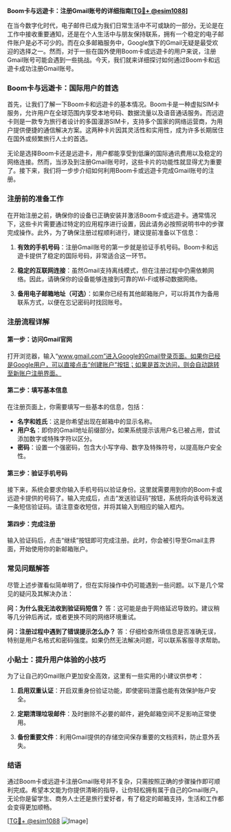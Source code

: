 **Boom卡与远遊卡：注册Gmail账号的详细指南[[TG💪+ @esim1088](https://t.me/s/esim1088)]**

在当今数字化时代，电子邮件已成为我们日常生活中不可或缺的一部分。无论是在工作中接收重要通知，还是在个人生活中与朋友保持联系，拥有一个稳定的电子邮件账户是必不可少的。而在众多邮箱服务中，Google旗下的Gmail无疑是最受欢迎的选择之一。然而，对于一些在国外使用Boom卡或远遊卡的用户来说，注册Gmail账号可能会遇到一些挑战。今天，我们就来详细探讨如何通过Boom卡和远遊卡成功注册Gmail账号。

### Boom卡与远遊卡：国际用户的首选

首先，让我们了解一下Boom卡和远遊卡的基本情况。Boom卡是一种虚拟SIM卡服务，允许用户在全球范围内享受本地号码、数据流量以及语音通话服务。而远遊卡则是一款专为旅行者设计的多国漫游SIM卡，支持多个国家的网络运营商，为用户提供便捷的通信解决方案。这两种卡片因其灵活性和实用性，成为许多长期居住在国外或频繁旅行人士的首选。

无论是选择Boom卡还是远遊卡，用户都能享受到低廉的国际通讯费用以及稳定的网络连接。然而，当涉及到注册Gmail账号时，这些卡片的功能性就显得尤为重要了。接下来，我们将一步步介绍如何利用Boom卡或远遊卡完成Gmail账号的注册。

### 注册前的准备工作

在开始注册之前，确保你的设备已正确安装并激活Boom卡或远遊卡。通常情况下，这些卡片需要通过特定的应用程序进行设置，因此请务必按照说明书中的步骤完成操作。此外，为了确保注册过程顺利进行，建议提前准备以下信息：

1. **有效的手机号码**：注册Gmail账号的第一步就是验证手机号码。Boom卡和远遊卡提供了稳定的国际号码，非常适合这一环节。
   
2. **稳定的互联网连接**：虽然Gmail支持离线模式，但在注册过程中仍需依赖网络。因此，请确保你的设备能够连接到可靠的Wi-Fi或移动数据网络。

3. **备用电子邮箱地址（可选）**：如果你已经有其他邮箱账户，可以将其作为备用联系方式，以便在忘记密码时找回账号。

### 注册流程详解

#### 第一步：访问Gmail官网

打开浏览器，输入“www.gmail.com”进入Google的Gmail登录页面。如果你已经是Google用户，可以直接点击“创建账户”按钮；如果是首次访问，则会自动跳转至新账户注册界面。

#### 第二步：填写基本信息

在注册页面上，你需要填写一些基本的信息，包括：

- **名字和姓氏**：这是你希望出现在邮箱中的显示名称。
- **用户名**：即你的Gmail地址前缀部分。如果系统提示该用户名已被占用，尝试添加数字或特殊字符以区分。
- **密码**：设置一个强密码，包含大小写字母、数字及特殊符号，以提高账户安全性。

#### 第三步：验证手机号码

接下来，系统会要求你输入手机号码以验证身份。这里就需要用到你的Boom卡或远遊卡提供的号码了。输入完成后，点击“发送验证码”按钮，系统将向该号码发送一条短信验证码。请注意查收短信，并将其输入到相应的输入框内。

#### 第四步：完成注册

输入验证码后，点击“继续”按钮即可完成注册。此时，你会被引导至Gmail主界面，开始使用你的新邮箱账户。

### 常见问题解答

尽管上述步骤看似简单明了，但在实际操作中仍可能遇到一些问题。以下是几个常见的疑问及其解决办法：

**问：为什么我无法收到验证码短信？**
答：这可能是由于网络延迟导致的。建议稍等几分钟后再试，或者更换不同的网络环境重试。

**问：注册过程中遇到了错误提示怎么办？**
答：仔细检查所填信息是否准确无误，特别是用户名格式和密码强度。如果仍然无法解决问题，可以联系客服寻求帮助。

### 小贴士：提升用户体验的小技巧

为了让自己的Gmail账户更加安全高效，这里有一些实用的小建议供参考：

1. **启用双重认证**：开启双重身份验证功能，即使密码泄露也能有效保护账户安全。
   
2. **定期清理垃圾邮件**：及时删除不必要的邮件，避免邮箱空间不足影响正常使用。
   
3. **备份重要文件**：利用Gmail提供的存储空间保存重要的文档资料，防止意外丢失。

### 结语

通过Boom卡或远遊卡注册Gmail账号并不复杂，只需按照正确的步骤操作即可顺利完成。希望本文能为你提供清晰的指导，让你轻松拥有属于自己的Gmail账户。无论你是留学生、商务人士还是旅行爱好者，有了稳定的邮箱支持，生活和工作都会变得更加顺畅。

[[TG💪+ @esim1088](https://t.me/s/esim1088) ![Image](https://i.postimg.cc/4NQfJmqS/Snipaste-2025-05-13-00-14-12.png)]